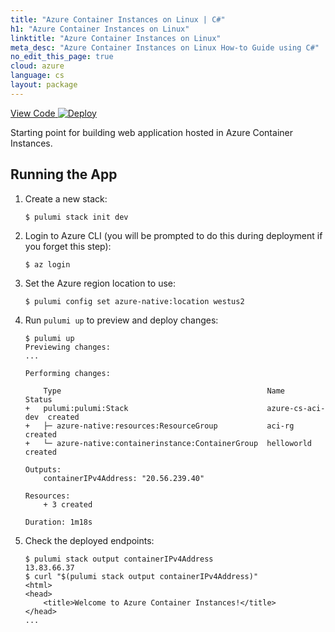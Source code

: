 ```yaml
---
title: "Azure Container Instances on Linux | C#"
h1: "Azure Container Instances on Linux"
linktitle: "Azure Container Instances on Linux"
meta_desc: "Azure Container Instances on Linux How-to Guide using C#"
no_edit_this_page: true
cloud: azure
language: cs
layout: package
---
```


<!-- WARNING: this page was generated by a tool. Do not edit it by hand. -->
<!-- To change it, please see https://github.com/pulumi/docs/tree/master/tools/mktutorial. -->

<p class="mb-4 flex">
    <a class="flex flex-wrap items-center rounded-md font-display text-lg text-white bg-blue-600 border-2 border-blue-600 px-2 mr-2 whitespace-no-wrap hover:text-white" style="height: 45px;" href="https://github.com/pulumi/examples/tree/master/azure-cs-aci" target="_blank">
        <span><i class="fab fa-github pr-2"></i> View Code</span>
    </a>
    <a href="https://app.pulumi.com/new?template=https://github.com/pulumi/examples/blob/master/azure-cs-aci/README.md" target="_blank">
        <img src="https://get.pulumi.com/new/button.svg" alt="Deploy">
    </a>
</p>


Starting point for building web application hosted in Azure Container Instances.

## Running the App

1.  Create a new stack:

    ```
    $ pulumi stack init dev
    ```

1.  Login to Azure CLI (you will be prompted to do this during deployment if you forget this step):

    ```
    $ az login
    ```
    
1. Set the Azure region location to use:
    
    ```
    $ pulumi config set azure-native:location westus2
    ```

1.  Run `pulumi up` to preview and deploy changes:

    ```
    $ pulumi up
    Previewing changes:
    ...

    Performing changes:

        Type                                              Name              Status     
    +   pulumi:pulumi:Stack                               azure-cs-aci-dev  created
    +   ├─ azure-native:resources:ResourceGroup           aci-rg            created      
    +   └─ azure-native:containerinstance:ContainerGroup  helloworld        created

    Outputs:
        containerIPv4Address: "20.56.239.40"

    Resources:
        + 3 created

    Duration: 1m18s
    ```

1.  Check the deployed endpoints:

    ```
    $ pulumi stack output containerIPv4Address
    13.83.66.37
    $ curl "$(pulumi stack output containerIPv4Address)"
    <html>
    <head>
        <title>Welcome to Azure Container Instances!</title>
    </head>
    ...
    ```

